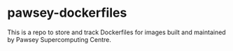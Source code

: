 # pawsey-dockerfiles

This is a repo to store and track Dockerfiles for images built and maintained by Pawsey Supercomputing Centre.
